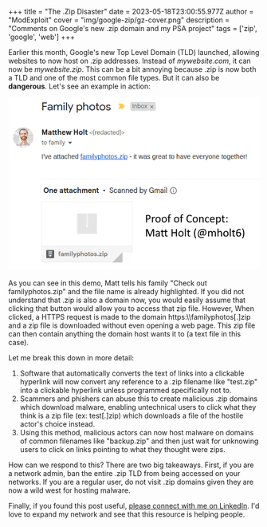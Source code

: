 +++
title = "The .Zip Disaster"
date = 2023-05-18T23:00:55.977Z
author = "ModExploit"
cover = "img/google-zip/gz-cover.png"
description = "Comments on Google's new .zip domain and my PSA project"
tags = ['zip', 'google', 'web']
+++

Earlier this month, Google's new Top Level Domain (TLD) launched, allowing websites to now host on .zip addresses. Instead of *mywebsite.com*, it can now be *mywebsite.zip*. This can be a bit annoying because .zip is now both a TLD and one of the most common file types. But it can also be **dangerous**. Let's see an example in action:

![Demo: Family Photos](/static/img/google-zip/familyphotos.png)

As you can see in this demo, Matt tells his family "Check out familyphotos.zip" and the file name is already highlighted. If you did not understand that .zip is also a domain now, you would easily assume that clicking that button would allow you to access that zip file. However, When clicked, a HTTPS request is made to the domain https:\\\\familyphotos[.]zip and a zip file is downloaded without even opening a web page. This zip file can then contain anything the domain host wants it to (a text file in this case).

Let me break this down in more detail:
1. Software that automatically converts the text of links into a clickable hyperlink will now convert any reference to a .zip filename like "test.zip" into a clickable hyperlink unless programmed specifically not to.
2. Scammers and phishers can abuse this to create malicious .zip domains which download malware, enabling untechnical users to click what they think is a zip file (ex: test[.]zip) which downloads a file of the hostile actor's choice instead.
3. Using this method, malicious actors can now host malware on domains of common filenames like "backup.zip" and then just wait for unknowing users to click on links pointing to what they thought were zips.

How can we respond to this? There are two big takeaways. First, if you are a network admin, ban the entire .zip TLD from being accessed on your networks. If you are a regular user, do not visit .zip domains given they are now a wild west for hosting malware.

Finally, if you found this post useful, [please connect with me on LinkedIn](https://www.linkedin.com/in/dylan-ierley-28a9aa24b/). I'd love to expand my network and see that this resource is helping people.